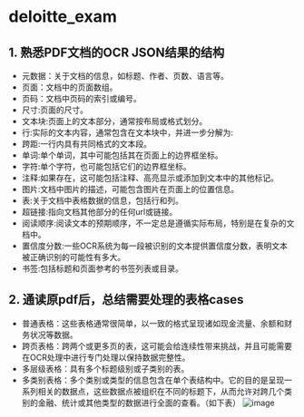 # deloitte_exam
## 1. 熟悉PDF文档的OCR JSON结果的结构
* 元数据：关于文档的信息，如标题、作者、页数、语言等。
* 页面：文档中的页面数组。
* 页码：文档中页码的索引或编号。
* 尺寸:页面的尺寸。
* 文本块:页面上的文本部分，通常按布局或格式划分。
* 行:实际的文本内容，通常包含在文本块中，并进一步分解为:
* 跨距:一行内具有共同格式的文本段。
* 单词:单个单词，其中可能包括其在页面上的边界框坐标。
* 字符:单个字符，也可能包括它们的边界框坐标。
* 注释:如果存在，这可能包括注释、高亮显示或添加到文本中的其他标记。
* 图片:文档中图片的描述，可能包含图片在页面上的位置信息。
* 表:关于文档中表格数据的信息，包括行和列。
* 超链接:指向文档其他部分的任何url或链接。
* 阅读顺序:阅读文本的预期顺序，不一定总是遵循实际布局，特别是在复杂的文档中。
* 置信度分数:一些OCR系统为每一段被识别的文本提供置信度分数，表明文本被正确识别的可能性有多大。
* 书签:包括标题和页面参考的书签列表或目录。
## 2. 通读原pdf后，总结需要处理的表格cases
* 普通表格：这些表格通常很简单，以一致的格式呈现诸如现金流量、余额和财务状况等数据。
* 跨页表格：跨两个或更多页的表，这可能会给连续性带来挑战，并且可能需要在OCR处理中进行专门处理以保持数据完整性。
* 多层级表格：具有多个标题级别或子类别的表。
* 多类别表格：多个类别或类型的信息包含在单个表结构中。它的目的是呈现一系列相关的数据点，这些数据点被组织在不同的标题下，从而允许对跨几个类别的金融、统计或其他类型的数据进行全面的查看。（如下表）
![image](https://github.com/Creamy-cake/deloitte_exam/assets/95235334/db17b8e9-7680-4d84-8631-4c32e22e6dbd)

